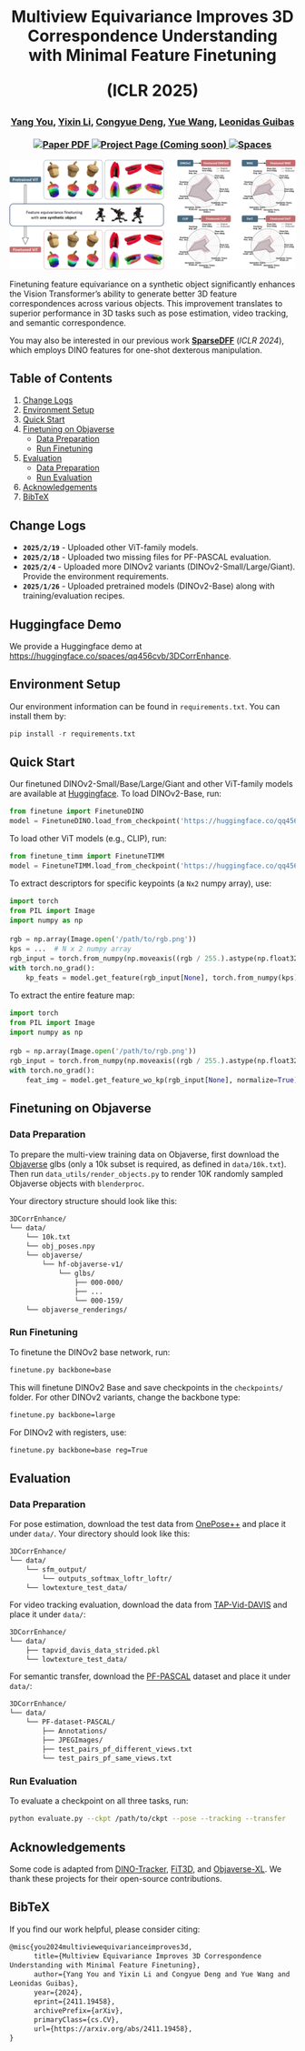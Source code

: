 <h1 align="center">
Multiview Equivariance Improves 3D Correspondence Understanding with Minimal Feature Finetuning

 (ICLR 2025)
</h1>

<div align="center">
  <h3>
    <a href="https://qq456cvb.github.io">Yang You</a>, <a href="https://github.com/yixinliii">Yixin Li</a>, <a href="https://cs.stanford.edu/~congyue/">Congyue Deng</a>, <a href="https://yuewang.xyz/">Yue Wang</a>, <a href="https://geometry.stanford.edu/">Leonidas Guibas</a>
    <br><br>
    <a href='https://arxiv.org/abs/2411.19458'>
      <img src='https://img.shields.io/badge/Arxiv-PDF-orange?style=flat&logo=arxiv&logoColor=orange' alt='Paper PDF'>
    </a>
    <a href='#'>
      <img src='https://img.shields.io/badge/Project-Page-green?style=flat&logo=googlechrome&logoColor=green' alt='Project Page (Coming soon)'>
    </a>
    <a href="https://huggingface.co/spaces/qq456cvb/3DCorrEnhance">
        <img alt="Spaces" src="https://img.shields.io/badge/%F0%9F%A4%97%20Hugging%20Face-Spaces-blue">
    </a>
    <br>
  </h3>
</div>

![teaser](./teaser.png)  

Finetuning feature equivariance on a synthetic object significantly enhances the Vision Transformer’s ability to generate better 3D feature correspondences across various objects. This improvement translates to superior performance in 3D tasks such as pose estimation, video tracking, and semantic correspondence.

You may also be interested in our previous work **[SparseDFF](https://helloqxwang.github.io/SparseDFF/)** (*ICLR 2024*), which employs DINO features for one-shot dexterous manipulation.

## Table of Contents
1. [Change Logs](#change-logs)
2. [Environment Setup](#environment-setup)
3. [Quick Start](#quick-start)
4. [Finetuning on Objaverse](#finetuning-on-objaverse)
   - [Data Preparation](#data-preparation)
   - [Run Finetuning](#run-finetuning)
5. [Evaluation](#evaluation)
   - [Data Preparation](#data-preparation-1)
   - [Run Evaluation](#run-evaluation)
6. [Acknowledgements](#acknowledgements)
7. [BibTeX](#bibtex)

## Change Logs
- **`2025/2/19`** - Uploaded other ViT-family models.
- **`2025/2/18`** - Uploaded two missing files for PF-PASCAL evaluation.
- **`2025/2/4`** - Uploaded more DINOv2 variants (DINOv2-Small/Large/Giant). Provide the environment requirements.
- **`2025/1/26`** - Uploaded pretrained models (DINOv2-Base) along with training/evaluation recipes.

## Huggingface Demo  
We provide a Huggingface demo at https://huggingface.co/spaces/qq456cvb/3DCorrEnhance.

## Environment Setup  
Our environment information can be found in `requirements.txt`. You can install them by:
```python
pip install -r requirements.txt
```

## Quick Start  
Our finetuned DINOv2-Small/Base/Large/Giant and other ViT-family models are available at [Huggingface](https://huggingface.co/qq456cvb/3DCorrEnhance/tree/main). To load DINOv2-Base, run:

```python
from finetune import FinetuneDINO
model = FinetuneDINO.load_from_checkpoint('https://huggingface.co/qq456cvb/3DCorrEnhance/resolve/main/dinov2_base.ckpt', r=4, backbone_size='base').eval().cuda()
```

To load other ViT models (e.g., CLIP), run:
```python
from finetune_timm import FinetuneTIMM
model = FinetuneTIMM.load_from_checkpoint('https://huggingface.co/qq456cvb/3DCorrEnhance/resolve/main/clip.ckpt', r=4, vit='clip').eval().cuda()
```

To extract descriptors for specific keypoints (a `Nx2` numpy array), use:

```python
import torch
from PIL import Image
import numpy as np

rgb = np.array(Image.open('/path/to/rgb.png'))
kps = ...  # N x 2 numpy array
rgb_input = torch.from_numpy(np.moveaxis((rgb / 255.).astype(np.float32), -1, 0)).cuda()
with torch.no_grad():
    kp_feats = model.get_feature(rgb_input[None], torch.from_numpy(kps).cuda()[None], normalize=True)[0]  # N x F torch tensor
```

To extract the entire feature map:

```python
import torch
from PIL import Image
import numpy as np

rgb = np.array(Image.open('/path/to/rgb.png'))
rgb_input = torch.from_numpy(np.moveaxis((rgb / 255.).astype(np.float32), -1, 0)).cuda()
with torch.no_grad():
    feat_img = model.get_feature_wo_kp(rgb_input[None], normalize=True)[0]  # H x W x F torch tensor
```

## Finetuning on Objaverse

### Data Preparation
To prepare the multi-view training data on Objaverse, first download the [Objaverse](https://github.com/allenai/objaverse-xl) glbs (only a 10k subset is required, as defined in `data/10k.txt`). Then run `data_utils/render_objects.py` to render 10K randomly sampled Objaverse objects with `blenderproc`.

Your directory structure should look like this:

```
3DCorrEnhance/
└── data/
    └── 10k.txt
    └── obj_poses.npy
    └── objaverse/
        └── hf-objaverse-v1/
            └── glbs/
                ├── 000-000/
                ├── ...
                └── 000-159/
    └── objaverse_renderings/
```

### Run Finetuning
To finetune the DINOv2 base network, run:

```bash
finetune.py backbone=base
```

This will finetune DINOv2 Base and save checkpoints in the `checkpoints/` folder. For other DINOv2 variants, change the backbone type:

```bash
finetune.py backbone=large
```

For DINOv2 with registers, use:

```bash
finetune.py backbone=base reg=True
```

## Evaluation

### Data Preparation

For pose estimation, download the test data from [OnePose++](https://github.com/zju3dv/OnePose_Plus_Plus) and place it under `data/`. Your directory should look like this:

```
3DCorrEnhance/
└── data/
    └── sfm_output/
        └── outputs_softmax_loftr_loftr/
    └── lowtexture_test_data/
```

For video tracking evaluation, download the data from [TAP-Vid-DAVIS](https://github.com/google-deepmind/tapnet/tree/main/tapnet/tapvid) and place it under `data/`:

```
3DCorrEnhance/
└── data/
    ├── tapvid_davis_data_strided.pkl
    └── lowtexture_test_data/
```

For semantic transfer, download the [PF-PASCAL](https://www.di.ens.fr/willow/research/proposalflow/) dataset and place it under `data/`:

```
3DCorrEnhance/
└── data/
    └── PF-dataset-PASCAL/
        ├── Annotations/
        ├── JPEGImages/
        ├── test_pairs_pf_different_views.txt
        └── test_pairs_pf_same_views.txt
```

### Run Evaluation
To evaluate a checkpoint on all three tasks, run:

```bash
python evaluate.py --ckpt /path/to/ckpt --pose --tracking --transfer
```

## Acknowledgements  
Some code is adapted from [DINO-Tracker](https://dino-tracker.github.io/), [FiT3D](https://github.com/ywyue/FiT3D), and [Objaverse-XL](https://github.com/allenai/objaverse-xl). We thank these projects for their open-source contributions.

## BibTeX  
If you find our work helpful, please consider citing:

```
@misc{you2024multiviewequivarianceimproves3d,
      title={Multiview Equivariance Improves 3D Correspondence Understanding with Minimal Feature Finetuning}, 
      author={Yang You and Yixin Li and Congyue Deng and Yue Wang and Leonidas Guibas},
      year={2024},
      eprint={2411.19458},
      archivePrefix={arXiv},
      primaryClass={cs.CV},
      url={https://arxiv.org/abs/2411.19458}, 
}
```
